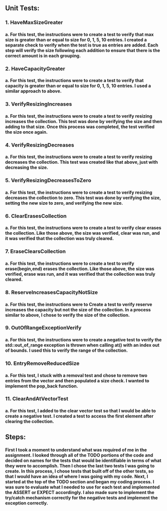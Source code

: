 ## Unit Tests:

### 1.	HaveMaxSizeGreater
#### a.	For this test, the instructions were to create a test to verify that max size is greater than or equal to size for 0, 1, 5, 10 entries. I created a separate check to verify when the test is true as entries are added. Each step will verify the size following each addition to ensure that there is the correct amount is in each grouping.

### 2.	HaveCapacityGreater
#### a.	For this test, the instructions were to create a test to verify that capacity is greater than or equal to size for 0, 1, 5, 10 entries. I used a similar approach to above.

### 3.	VerifyResizingIncreases
#### a.	For this test, the instructions were to create a test to verify resizing increases the collection. This test was done by verifying the size and then adding to that size. Once this process was completed, the test verified the size once again.

### 4.	VerifyResizingDecreases
#### a.	For this test, the instructions were to create a test to verify resizing decreases the collection. This test was created like that above, just with decreasing the size.

### 5.	VerifyResizingDecreasesToZero
#### a.	For this test, the instructions were to create a test to verify resizing decreases the collection to zero. This test was done by verifying the size, setting the new size to zero, and verifying the new size.

### 6.	ClearErasesCollection
#### a.	For this test, the instructions were to create a test to verify clear erases the collection. Like those above, the size was verified, clear was run, and it was verified that the collection was truly cleared.

### 7.	EraseClearsCollection
#### a.	For this test, the instructions were to create a test to verify erase(begin,end) erases the collection. Like those above, the size was verified, erase was run, and it was verified that the collection was truly cleared.

### 8.	ReserveIncreasesCapacityNotSize
#### a.	For this test, the instructions were to Create a test to verify reserve increases the capacity but not the size of the collection. In a process similar to above, I chose to verify the size of the collection. 

### 9.	OutOfRangeExceptionVerify
#### a.	For this test, the instructions were to create a negative test to verify the std::out_of_range exception is thrown when calling at() with an index out of bounds. I used this to verify the range of the collection.

### 10.	EntryRemoveReducedSize
#### a.	For this test, I stuck with a removal test and chose to remove two entries from the vector and then populated a size check. I wanted to implement the pop_back function.

### 11.	ClearAndAtVectorTest
#### a.	For this test, I added to the clear vector test so that I would be able to create a negative test. I created a test to access the first element after clearing the collection.


## Steps:

#### First I took a moment to understand what was required of me in the assignment. I looked through all of the TODO portions of the code and decided on names for the tests that would be identifiable in terms of what they were to accomplish. Then I chose the last two tests I was going to create. In this process, I chose tests that built off of the other tests, so that I would have an idea of where I was going with my code. Next, I started at the top of the TODO section and began my coding process. I was sure to evaluate what I needed to use for each test and implemented the ASSERT or EXPECT accordingly. I also made sure to implement the try/catch mechanism correctly for the negative tests and implement the exception correctly.


